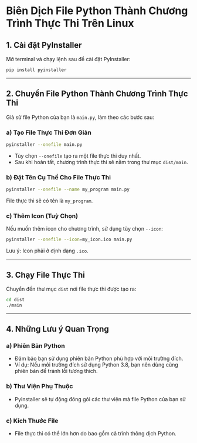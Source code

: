 # Biên Dịch File Python Thành Chương Trình Thực Thi Trên Linux

## 1. Cài đặt PyInstaller
Mở terminal và chạy lệnh sau để cài đặt PyInstaller:

```bash
pip install pyinstaller
```

---

## 2. Chuyển File Python Thành Chương Trình Thực Thi
Giả sử file Python của bạn là `main.py`, làm theo các bước sau:

### a) Tạo File Thực Thi Đơn Giản
```bash
pyinstaller --onefile main.py
```

- Tùy chọn `--onefile` tạo ra một file thực thi duy nhất.
- Sau khi hoàn tất, chương trình thực thi sẽ nằm trong thư mục `dist/main`.

### b) Đặt Tên Cụ Thể Cho File Thực Thi
```bash
pyinstaller --onefile --name my_program main.py
```
File thực thi sẽ có tên là `my_program`.

### c) Thêm Icon (Tuỳ Chọn)
Nếu muốn thêm icon cho chương trình, sử dụng tùy chọn `--icon`:
```bash
pyinstaller --onefile --icon=my_icon.ico main.py
```
Lưu ý: Icon phải ở định dạng `.ico`.

---

## 3. Chạy File Thực Thi
Chuyển đến thư mục `dist` nơi file thực thi được tạo ra:

```bash
cd dist
./main
```

---

## 4. Những Lưu ý Quan Trọng

### a) Phiên Bản Python
- Đảm bảo bạn sử dụng phiên bản Python phù hợp với môi trường đích.
- Ví dụ: Nếu môi trường đích sử dụng Python 3.8, bạn nên dùng cùng phiên bản để tránh lỗi tương thích.

### b) Thư Viện Phụ Thuộc
- PyInstaller sẽ tự động đóng gói các thư viện mà file Python của bạn sử dụng.

### c) Kích Thước File
- File thực thi có thể lớn hơn do bao gồm cả trình thông dịch Python.
